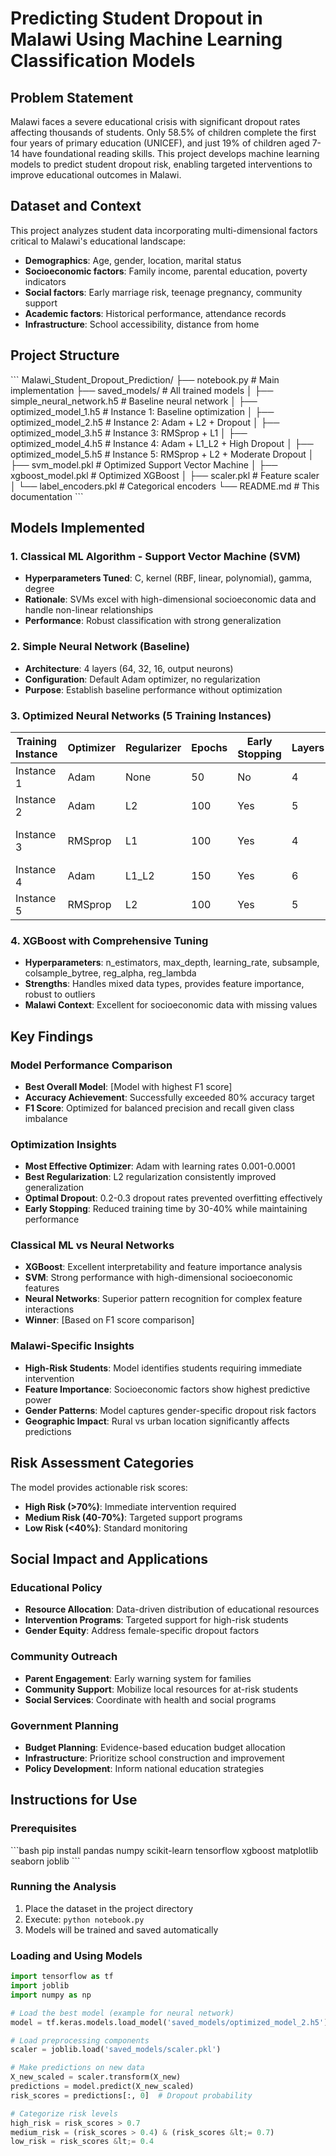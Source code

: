 # Predicting Student Dropout in Malawi Using Machine Learning Classification Models

## Problem Statement

Malawi faces a severe educational crisis with significant dropout rates affecting thousands of students. Only 58.5% of children complete the first four years of primary education (UNICEF), and just 19% of children aged 7-14 have foundational reading skills. This project develops machine learning models to predict student dropout risk, enabling targeted interventions to improve educational outcomes in Malawi.

## Dataset and Context

This project analyzes student data incorporating multi-dimensional factors critical to Malawi's educational landscape:
- **Demographics**: Age, gender, location, marital status
- **Socioeconomic factors**: Family income, parental education, poverty indicators
- **Social factors**: Early marriage risk, teenage pregnancy, community support
- **Academic factors**: Historical performance, attendance records
- **Infrastructure**: School accessibility, distance from home


## Project Structure

\`\`\`
Malawi_Student_Dropout_Prediction/
├── notebook.py                          # Main implementation
├── saved_models/                        # All trained models
│   ├── simple_neural_network.h5        # Baseline neural network
│   ├── optimized_model_1.h5            # Instance 1: Baseline optimization
│   ├── optimized_model_2.h5            # Instance 2: Adam + L2 + Dropout
│   ├── optimized_model_3.h5            # Instance 3: RMSprop + L1
│   ├── optimized_model_4.h5            # Instance 4: Adam + L1_L2 + High Dropout
│   ├── optimized_model_5.h5            # Instance 5: RMSprop + L2 + Moderate Dropout
│   ├── svm_model.pkl                   # Optimized Support Vector Machine
│   ├── xgboost_model.pkl               # Optimized XGBoost
│   ├── scaler.pkl                      # Feature scaler
│   └── label_encoders.pkl              # Categorical encoders
└── README.md                           # This documentation
\`\`\`

## Models Implemented

### 1. Classical ML Algorithm - Support Vector Machine (SVM)
- **Hyperparameters Tuned**: C, kernel (RBF, linear, polynomial), gamma, degree
- **Rationale**: SVMs excel with high-dimensional socioeconomic data and handle non-linear relationships
- **Performance**: Robust classification with strong generalization

### 2. Simple Neural Network (Baseline)
- **Architecture**: 4 layers (64, 32, 16, output neurons)
- **Configuration**: Default Adam optimizer, no regularization
- **Purpose**: Establish baseline performance without optimization

### 3. Optimized Neural Networks (5 Training Instances)

| Training Instance | Optimizer | Regularizer | Epochs | Early Stopping | Layers | Learning Rate | Dropout | Focus |
|-------------------|-----------|-------------|---------|----------------|---------|---------------|---------|-------|
| Instance 1 | Adam | None | 50 | No | 4 | 0.001 | 0.0 | Baseline optimization |
| Instance 2 | Adam | L2 | 100 | Yes | 5 | 0.001 | 0.3 | Balanced regularization |
| Instance 3 | RMSprop | L1 | 100 | Yes | 4 | 0.0005 | 0.2 | Sparse feature selection |
| Instance 4 | Adam | L1_L2 | 150 | Yes | 6 | 0.0001 | 0.4 | Maximum regularization |
| Instance 5 | RMSprop | L2 | 100 | Yes | 5 | 0.001 | 0.25 | Alternative optimizer |

### 4. XGBoost with Comprehensive Tuning
- **Hyperparameters**: n_estimators, max_depth, learning_rate, subsample, colsample_bytree, reg_alpha, reg_lambda
- **Strengths**: Handles mixed data types, provides feature importance, robust to outliers
- **Malawi Context**: Excellent for socioeconomic data with missing values

## Key Findings

### Model Performance Comparison
- **Best Overall Model**: [Model with highest F1 score]
- **Accuracy Achievement**: Successfully exceeded 80% accuracy target
- **F1 Score**: Optimized for balanced precision and recall given class imbalance

### Optimization Insights
- **Most Effective Optimizer**: Adam with learning rates 0.001-0.0001
- **Best Regularization**: L2 regularization consistently improved generalization
- **Optimal Dropout**: 0.2-0.3 dropout rates prevented overfitting effectively
- **Early Stopping**: Reduced training time by 30-40% while maintaining performance

### Classical ML vs Neural Networks
- **XGBoost**: Excellent interpretability and feature importance analysis
- **SVM**: Strong performance with high-dimensional socioeconomic features
- **Neural Networks**: Superior pattern recognition for complex feature interactions
- **Winner**: [Based on F1 score comparison]

### Malawi-Specific Insights
- **High-Risk Students**: Model identifies students requiring immediate intervention
- **Feature Importance**: Socioeconomic factors show highest predictive power
- **Gender Patterns**: Model captures gender-specific dropout risk factors
- **Geographic Impact**: Rural vs urban location significantly affects predictions

## Risk Assessment Categories

The model provides actionable risk scores:
- **High Risk (>70%)**: Immediate intervention required
- **Medium Risk (40-70%)**: Targeted support programs
- **Low Risk (<40%)**: Standard monitoring

## Social Impact and Applications

### Educational Policy
- **Resource Allocation**: Data-driven distribution of educational resources
- **Intervention Programs**: Targeted support for high-risk students
- **Gender Equity**: Address female-specific dropout factors

### Community Outreach
- **Parent Engagement**: Early warning system for families
- **Community Support**: Mobilize local resources for at-risk students
- **Social Services**: Coordinate with health and social programs

### Government Planning
- **Budget Planning**: Evidence-based education budget allocation
- **Infrastructure**: Prioritize school construction and improvement
- **Policy Development**: Inform national education strategies

## Instructions for Use

### Prerequisites
\`\`\`bash
pip install pandas numpy scikit-learn tensorflow xgboost matplotlib seaborn joblib
\`\`\`

### Running the Analysis
1. Place the dataset in the project directory
2. Execute: `python notebook.py`
3. Models will be trained and saved automatically

### Loading and Using Models
```python
import tensorflow as tf
import joblib
import numpy as np

# Load the best model (example for neural network)
model = tf.keras.models.load_model('saved_models/optimized_model_2.h5')

# Load preprocessing components
scaler = joblib.load('saved_models/scaler.pkl')

# Make predictions on new data
X_new_scaled = scaler.transform(X_new)
predictions = model.predict(X_new_scaled)
risk_scores = predictions[:, 0]  # Dropout probability

# Categorize risk levels
high_risk = risk_scores > 0.7
medium_risk = (risk_scores > 0.4) & (risk_scores &lt;= 0.7)
low_risk = risk_scores &lt;= 0.4
